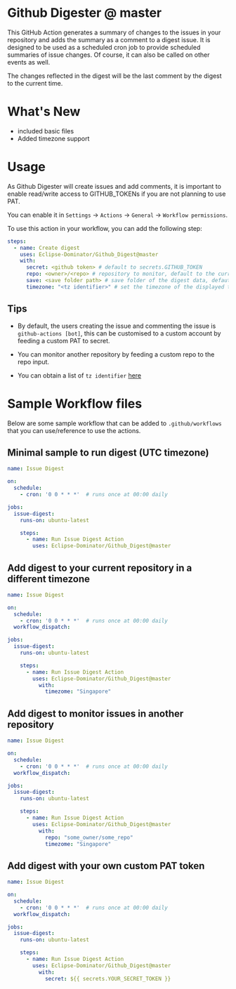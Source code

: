 # Github Digester @ master

This GitHub Action generates a summary of changes to the issues in your repository and adds the summary as a comment to a digest issue.
It is designed to be used as a scheduled cron job to provide scheduled summaries of issue changes. Of course, it can also be called on other events as well.

The changes reflected in the digest will be the last comment by the digest to the current time.

# What's New
- included basic files
- Added timezone support
# Usage

As Github Digester will create issues and add comments, it is important to enable read/write access to GITHUB_TOKENs
if you are not planning to use PAT.

You can enable it in `Settings` -> `Actions` -> `General` -> `Workflow permissions`.

 

To use this action in your workflow, you can add the following step:

```yaml
steps:
  - name: Create digest
    uses: Eclipse-Dominator/Github_Digest@master
    with:
      secret: <github token> # default to secrets.GITHUB_TOKEN
      repo: <owner>/<repo> # repository to monitor, default to the current repo
      save: <save folder path> # save folder of the digest data, defaut to .github/digests
      timezone: "<tz identifier>" # set the timezone of the displayed time, defaults to utc
```

## Tips 

- By default, the users creating the issue and commenting the issue is `github-actions [bot]`, this can be customised to a custom account by feeding a custom PAT to secret.

- You can monitor another repository by feeding a custom repo to the repo input.

- You can obtain a list of `tz identifier` [here](https://en.wikipedia.org/wiki/List_of_tz_database_time_zones)

# Sample Workflow files
Below are some sample workflow that can be added to `.github/workflows` that you can use/reference to use the actions.

Minimal sample to run digest (UTC timezone)
---
```yaml
name: Issue Digest

on:
  schedule:
    - cron: '0 0 * * *'  # runs once at 00:00 daily

jobs:
  issue-digest:
    runs-on: ubuntu-latest

    steps:
      - name: Run Issue Digest Action
        uses: Eclipse-Dominator/Github_Digest@master
```

Add digest to your current repository in a different timezone
---
```yaml
name: Issue Digest

on:
  schedule:
    - cron: '0 0 * * *'  # runs once at 00:00 daily
  workflow_dispatch:

jobs:
  issue-digest:
    runs-on: ubuntu-latest

    steps:
      - name: Run Issue Digest Action
        uses: Eclipse-Dominator/Github_Digest@master
          with:
            timezome: "Singapore"
```

Add digest to monitor issues in another repository
---
```yaml
name: Issue Digest

on:
  schedule:
    - cron: '0 0 * * *'  # runs once at 00:00 daily
  workflow_dispatch:

jobs:
  issue-digest:
    runs-on: ubuntu-latest

    steps:
      - name: Run Issue Digest Action
        uses: Eclipse-Dominator/Github_Digest@master
          with:
            repo: "some_owner/some_repo"
            timezome: "Singapore"
```

Add digest with your own custom PAT token
---
```yaml
name: Issue Digest

on:
  schedule:
    - cron: '0 0 * * *'  # runs once at 00:00 daily
  workflow_dispatch:

jobs:
  issue-digest:
    runs-on: ubuntu-latest

    steps:
      - name: Run Issue Digest Action
        uses: Eclipse-Dominator/Github_Digest@master
          with:
            secret: ${{ secrets.YOUR_SECRET_TOKEN }}
```